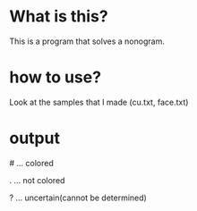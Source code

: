 # What is this?

This is a program that solves a nonogram.

# how to use?
Look at the samples that I made (cu.txt, face.txt)

# output
\# ... colored

. ... not colored

? ... uncertain(cannot be determined)
